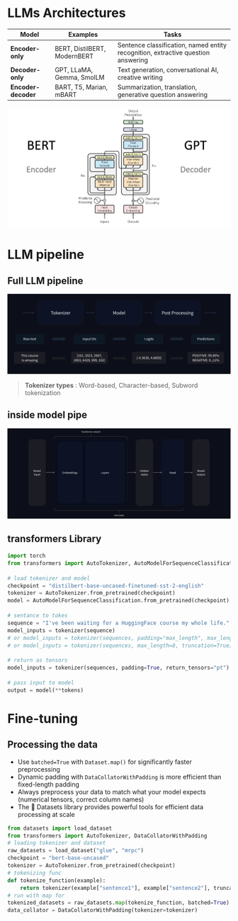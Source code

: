 
# LLMs Architectures  


Model | Examples |Tasks
|--|--|--|
**Encoder-only** | BERT, DistilBERT, ModernBERT | Sentence classification, named entity recognition, extractive question answering
**Decoder-only** | GPT, LLaMA, Gemma, SmolLM | Text generation, conversational AI, creative writing 
**Encoder-decoder** | BART, T5, Marian, mBART | Summarization, translation, generative question answering


![transformers_architecture](./pics/LLMs/transformers_architecture.png)

# LLM pipeline
## Full LLM pipeline
![Full LLM pipeline](./pics/LLMs/full_nlp_pipeline-dark.svg)
> **Tokenizer types** : Word-based,  Character-based, Subword tokenization
## inside model pipe
![inside model pipeline](./pics/LLMs/transformer_and_head-dark.svg)

## transformers Library

```python
import torch
from transformers import AutoTokenizer, AutoModelForSequenceClassification

# load tokenizer and model
checkpoint = "distilbert-base-uncased-finetuned-sst-2-english"
tokenizer = AutoTokenizer.from_pretrained(checkpoint)
model = AutoModelForSequenceClassification.from_pretrained(checkpoint)

# sentance to tokes
sequence = "I've been waiting for a HuggingFace course my whole life."
model_inputs = tokenizer(sequence)
# or model_inputs = tokenizer(sequences, padding="max_length", max_length=8)
# or model_inputs = tokenizer(sequences, max_length=8, truncation=True)

# return as tensors
model_inputs = tokenizer(sequences, padding=True, return_tensors="pt") # pt: pytorch tensors 

# pass input to model 
output = model(**tokens)
```
# Fine-tuning 
## Processing the data
-   Use  `batched=True`  with  `Dataset.map()`  for significantly faster preprocessing
-   Dynamic padding with  `DataCollatorWithPadding`  is more efficient than fixed-length padding
-   Always preprocess your data to match what your model expects (numerical tensors, correct column names)
-   The 🤗 Datasets library provides powerful tools for efficient data processing at scale
```python
from datasets import load_dataset
from transformers import AutoTokenizer, DataCollatorWithPadding
# loading tokenizer and dataset
raw_datasets = load_dataset("glue", "mrpc")
checkpoint = "bert-base-uncased"
tokenizer = AutoTokenizer.from_pretrained(checkpoint)
# tokenizing func
def tokenize_function(example):
    return tokenizer(example["sentence1"], example["sentence2"], truncation=True)
# run with map for 
tokenized_datasets = raw_datasets.map(tokenize_function, batched=True)
data_collator = DataCollatorWithPadding(tokenizer=tokenizer)
```
<!--stackedit_data:
eyJoaXN0b3J5IjpbLTE4ODA0NDMwMjcsMTg4Nzk5MDEwNCwxND
U0NDI5OTU3LC0xOTE2OTYxMjg1LDgwMjczOTI1NSwxMDM0Mjc2
MzExLC0yNzMyNTY1MDksLTE5NTExODI4NDIsLTE1ODE3ODA5Nz
YsMTUxMTg4ODk3MSwyOTEzNjE0MzUsNzMwOTk4MTE2XX0=
-->